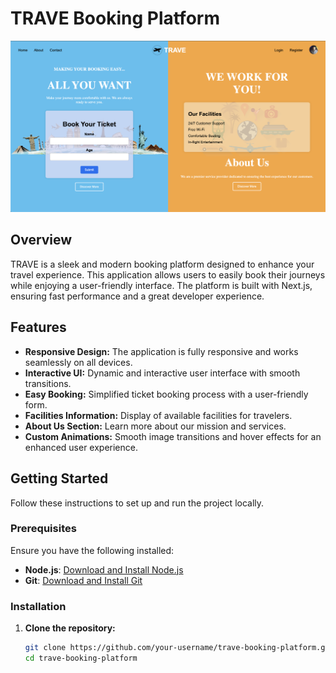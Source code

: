 # TRAVE Booking Platform

<img src="public/landingPage-SS.png" alt="Landing Page Screenshot" width="600"/>

## Overview

TRAVE is a sleek and modern booking platform designed to enhance your travel experience. This application allows users to easily book their journeys while enjoying a user-friendly interface. The platform is built with Next.js, ensuring fast performance and a great developer experience.

## Features

- **Responsive Design:** The application is fully responsive and works seamlessly on all devices.
- **Interactive UI:** Dynamic and interactive user interface with smooth transitions.
- **Easy Booking:** Simplified ticket booking process with a user-friendly form.
- **Facilities Information:** Display of available facilities for travelers.
- **About Us Section:** Learn more about our mission and services.
- **Custom Animations:** Smooth image transitions and hover effects for an enhanced user experience.

## Getting Started

Follow these instructions to set up and run the project locally.

### Prerequisites

Ensure you have the following installed:

- **Node.js**: [Download and Install Node.js](https://nodejs.org/)
- **Git**: [Download and Install Git](https://git-scm.com/)

### Installation

1. **Clone the repository:**

   ```bash
   git clone https://github.com/your-username/trave-booking-platform.git
   cd trave-booking-platform
